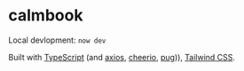 # calmbook

Local devlopment: `now dev`

Built with
[TypeScript][typescript] (and [axios][axios], [cheerio][cheerio], [pug][pug])),
[Tailwind CSS][tailwind].

[axios]: <//github.com/axios/axios>
[cheerio]: <//cheerio.js.org/>
[pug]: <//pugjs.org/>
[tailwind]: <//tailwindcss.com/>
[typescript]: <//www.typescriptlang.org>
